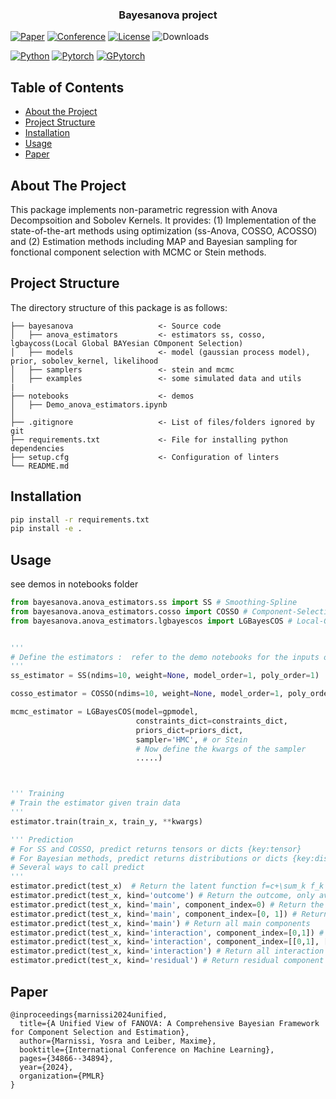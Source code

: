 <!-- PROJECT LOGO -->

  <h3 align="center">Bayesanova project</h3>

[![Paper](http://img.shields.io/badge/paper-arxiv-b31b1b.svg)](https://openreview.net/pdf?id=dV9QGostQk)
[![Conference](http://img.shields.io/badge/ICML-2023-4b44ce)](https://https://icml.cc)
[![License](https://img.shields.io/badge/License-MIT-green.svg?labelColor=gray)](https://github.com/ymarnissi/Sampling#license)
![Downloads](https://img.shields.io/github/downloads/ymarnissi/Sampling/total)

[![Python](https://img.shields.io/badge/-Python_3.8-blue?logo=python&logoColor=white)](https://www.python.org/)
[![Pytorch](https://img.shields.io/badge/PyTorch_1.8-ee4c2c?logo=pytorch&logoColor=white)](https://pytorch.org/)
[![GPytorch](https://img.shields.io/badge/GPytorch-1.4-blue)](https://gpytorch.ai/)


<!-- TABLE OF CONTENTS -->
## Table of Contents

* [About the Project](#about-the-project)
* [Project Structure](#project-structure)
* [Installation](#installation)
* [Usage](#usage)
* [Paper](#Paper)


<!-- ABOUT THE PROJECT -->
## About The Project

This package implements non-parametric regression with Anova Decompsoition and Sobolev Kernels. It provides: (1) Implementation of the state-of-the-art methods using optimization (ss-Anova, COSSO, ACOSSO) and (2) Estimation methods including MAP and Bayesian sampling for fonctional component selection with MCMC or Stein methods.  


<!-- Project Structure -->
## Project Structure

The directory structure of this package is as follows:

```
├── bayesanova                   <- Source code
│   ├── anova_estimators         <- estimators ss, cosso, lgbaycoss(Local Global BAYesian COmponent Selection)
│   ├── models                   <- model (gaussian process model), prior, sobolev_kernel, likelihood 
│   ├── samplers                 <- stein and mcmc
│   ├── examples                 <- some simulated data and utils
|
├── notebooks                    <- demos
│   ├── Demo_anova_estimators.ipynb    
│
├── .gitignore                   <- List of files/folders ignored by git
├── requirements.txt             <- File for installing python dependencies
├── setup.cfg                    <- Configuration of linters 
└── README.md

```


<!-- GETTING STARTED -->

## Installation

```bash
pip install -r requirements.txt
pip install -e .
```


<!-- USAGE EXAMPLES -->
## Usage

see demos in notebooks folder

```python
from bayesanova.anova_estimators.ss import SS # Smoothing-Spline
from bayesanova.anova_estimators.cosso import COSSO # Component-Selection Smoothing-Spline
from bayesanova.anova_estimators.lgbayescos import LGBayesCOS # Local-Global Bayesian Component selection


'''
# Define the estimators :  refer to the demo notebooks for the inputs of each estimator
'''
ss_estimator = SS(ndims=10, weight=None, model_order=1, poly_order=1)

cosso_estimator = COSSO(ndims=10, weight=None, model_order=1, poly_order=1)

mcmc_estimator = LGBayesCOS(model=gpmodel, 
                            constraints_dict=constraints_dict,
                            priors_dict=priors_dict, 
                            sampler='HMC', # or Stein
                            # Now define the kwargs of the sampler
                            .....) 



''' Training
# Train the estimator given train data 
'''
estimator.train(train_x, train_y, **kwargs) 

''' Prediction 
# For SS and COSSO, predict returns tensors or dicts {key:tensor}
# For Bayesian methods, predict returns distributions or dicts {key:distributions}
# Several ways to call predict
''' 
estimator.predict(test_x)  # Return the latent function f=c+\sum_k f_k
estimator.predict(test_x, kind='outcome') # Return the outcome, only available for Bayesian estimators
estimator.predict(test_x, kind='main', component_index=0) # Return the main component 0
estimator.predict(test_x, kind='main', component_index=[0, 1]) # Return the main components 0 and 1
estimator.predict(test_x, kind='main') # Return all main components
estimator.predict(test_x, kind='interaction', component_index=[0,1]) # Return the interaction component (0, 1)
estimator.predict(test_x, kind='interaction', component_index=[[0,1], [1,3]]) # Return the interaction components (0, 1) and (1, 3)
estimator.predict(test_x, kind='interaction') # Return all interaction components
estimator.predict(test_x, kind='residual') # Return residual component (only available for Bayesian method)
```

<!-- Paper -->
## Paper
```
@inproceedings{marnissi2024unified,
  title={A Unified View of FANOVA: A Comprehensive Bayesian Framework for Component Selection and Estimation},
  author={Marnissi, Yosra and Leiber, Maxime},
  booktitle={International Conference on Machine Learning},
  pages={34866--34894},
  year={2024},
  organization={PMLR}
}
```
